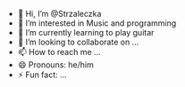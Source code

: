 - 👋 Hi, I’m @Strzaleczka
- 👀 I’m interested in Music and programming
- 🌱 I’m currently learning to play guitar 
- 💞️ I’m looking to collaborate on ...
- 📫 How to reach me ...
- 😄 Pronouns: he/him
- ⚡ Fun fact: ...

<!---
Strzaleczka/Strzaleczka is a ✨ special ✨ repository because its `README.md` (this file) appears on your GitHub profile.
You can click the Preview link to take a look at your changes.
--->
